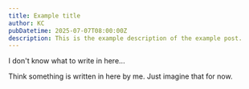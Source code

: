 ```yaml
---
title: Example title
author: KC
pubDatetime: 2025-07-07T08:00:00Z
description: This is the example description of the example post.
---
```


I don't know what to write in here...

Think something is written in here by me. Just imagine that for now.
